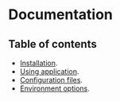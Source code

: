 # Documentation

## Table of contents

  * [Installation](installation.md).
  * [Using application](using-application.md).
  * [Configuration files](configuration-files.md).
  * [Environment options](environment-options.md).
